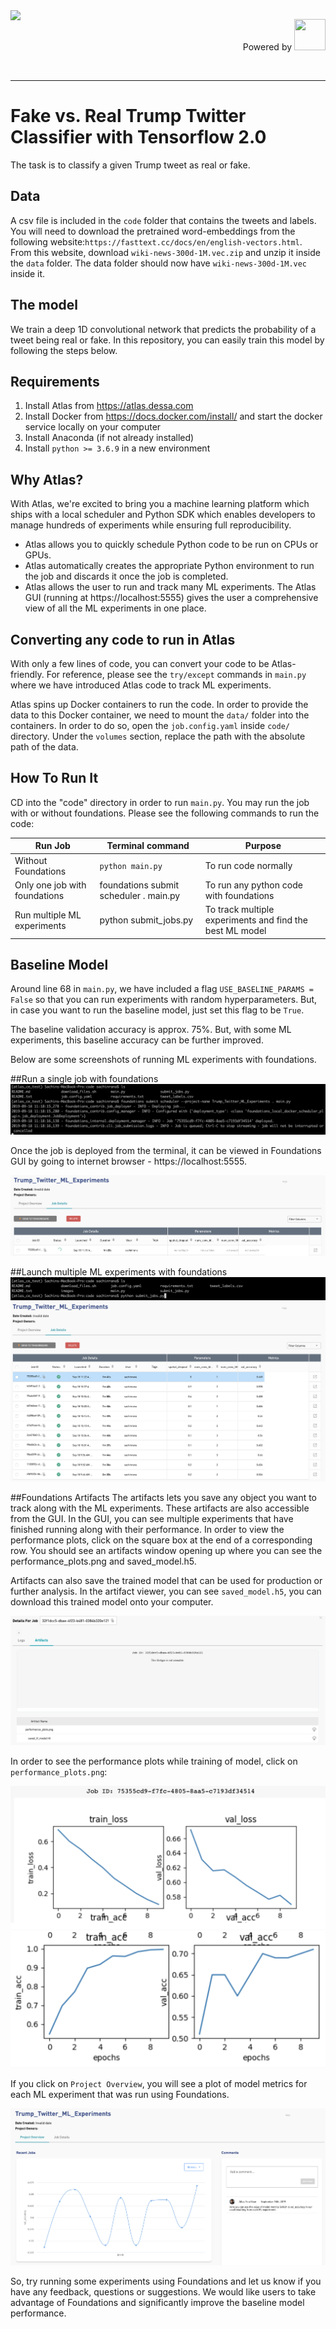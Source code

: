 <img style="float: left;" src="https://dessa.com/wp-content/uploads/2018/05/dessa_logo.svg" height="50">
<p align="right"> Powered by <img src="https://cloud.google.com/_static/images/cloud/icons/favicons/onecloud/super_cloud.png" height="50" width="50" >
</p>
<br>
<hr>

# Fake vs. Real Trump Twitter Classifier with Tensorflow 2.0
The task is to classify a given Trump tweet as real or fake. 

## Data
A csv file is included in the `code` folder that contains the tweets and labels.
You will need to download the pretrained word-embeddings from the following website:`https://fasttext.cc/docs/en/english-vectors.html`. From this website, download `wiki-news-300d-1M.vec.zip` and unzip it inside the `data` folder. The data folder should now have `wiki-news-300d-1M.vec` inside it. 


## The model
We train a deep 1D convolutional network that predicts the probability of a tweet being real or fake. In this repository, you can easily train this model by following the steps below.

## Requirements
1) Install Atlas from https://atlas.dessa.com
2) Install Docker from https://docs.docker.com/install/ and start the docker service locally on your computer
3) Install Anaconda (if not already installed)
4) Install `python >= 3.6.9` in a new environment


## Why Atlas?

With Atlas, we're excited to bring you a machine learning platform 
which ships with a local scheduler and Python SDK which enables developers 
to manage hundreds of experiments while ensuring full reproducibility.
* Atlas allows you to quickly schedule Python code to be run on CPUs or GPUs.
* Atlas automatically creates the appropriate Python environment to run the job and discards it once the job is completed.
* Atlas allows the user to run and track many ML experiments. The Atlas GUI 
(running at https://localhost:5555) gives the user a comprehensive view 
of all the ML experiments in one place.


## Converting any code to run in Atlas
With only a few lines of code, you can convert your code to be Atlas-friendly. For reference, please see the `try/except` commands in `main.py` where we have introduced Atlas code to track ML experiments. 

Atlas spins up Docker containers to run the code. 
In order to provide the data to this Docker container, 
we need to mount the `data/` folder into the containers. 
In order to do so, open the `job.config.yaml` inside `code/` directory. Under the `volumes` section, replace the path with the absolute path of the data. 

## How To Run It
CD into the "code" directory in order to run `main.py`. You may run the job with or without foundations. Please see the following commands to run the code:


| Run Job           | Terminal command                |   Purpose              |   
|----------------|--------------------------|-----------------------------------|
|      Without Foundations     | `python main.py`           | To run code normally               |                          
| Only one job with foundations| foundations submit scheduler . main.py       | To run any python code with foundations                 |
|      Run multiple ML experiments    | python submit_jobs.py                   | To track multiple experiments and find the best ML model                |


## Baseline Model
Around line 68 in `main.py`, we have included a flag `USE_BASELINE_PARAMS = False` so that you can run experiments with random hyperparameters. But, in case you want to run the baseline model, just set this flag to be `True`.

The baseline validation accuracy is approx. 75%. But, with some ML experiments, this baseline accuracy can be further improved.


Below are some screenshots of running ML experiments with foundations.

##Run a single job with foundations
![](code/images/single_deploy_cli.png)

Once the job is deployed from the terminal, it can be viewed in Foundations GUI by going to internet browser - https://localhost:5555.

![](code/images/single_job_running_gui.png)


##Launch multiple ML experiments with foundations
![](code/images/submit_jobs_cli.png)
![](code/images/multiple_experiments_gui.png)

##Foundations Artifacts
The artifacts lets you save any object you want to track along with the ML experiments. These artifacts are also accessible from the GUI.
In the GUI, you can see multiple experiments that have finished running along with their performance. In order to view the performance plots, click on the square box at the end of a corresponding row. You should see an artifacts window opening up where you can see the performance_plots.png and saved_model.h5.

Artifacts can also save the trained model that can be used for production or further analysis. In the artifact viewer, you can see `saved_model.h5`, you can download this trained model onto your computer.

![](code/images/artifacts_viewer.png)

In order to see the performance plots while training of model, click on `performance_plots.png`:

![](code/images/view_artifact_1.png)
![](code/images/view_artifact_2.png)



If you click on `Project Overview`, you will see a plot of model metrics for each ML experiment that was run using Foundations.

![](code/images/metrics_tracking_per_experiment.png)

So, try running some experiments using Foundations and let us know if you have any feedback, questions or suggestions. We would like users to take advantage of Foundations and significantly improve the baseline model performance.











